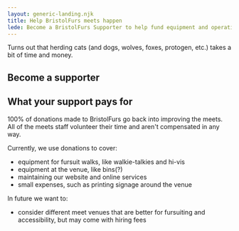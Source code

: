 ```yaml
---
layout: generic-landing.njk
title: Help BristolFurs meets happen
lede: Become a BristolFurs Supporter to help fund equipment and operating costs.
---
```


Turns out that herding cats (and dogs, wolves, foxes, protogen, etc.) takes a bit of time and money.

## Become a supporter

## What your support pays for

100% of donations made to BristolFurs go back into improving the meets. All of the meets staff volunteer their time and aren't compensated in any way.

Currently, we use donations to cover:

- equipment for fursuit walks, like walkie-talkies and hi-vis
- equipment at the venue, like bins(?)
- maintaining our website and online services
- small expenses, such as printing signage around the venue

In future we want to:

- consider different meet venues that are better for fursuiting and accessibility, but may come with hiring fees
